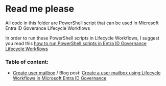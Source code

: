 # Read me please

All code in this folder are PowerShell script that can be used in Microsoft Entra ID Goverance Lifecycle Workflows 

In order to run these PowerShell scripts in Lifecycle Workflows, I suggest you read this [how to run PowerShell scripts in Entra ID Governance Lifecycle Workflows](https://www.christianfrohn.dk/2024/06/06/how-to-run-powershell-scripts-in-entra-id-governance-lifecycle-workflows/)

### Table of content:

-  [Create user mailbox](https://github.com/ChrFrohn/Entra-ID/blob/537e6f1cd6fa6bfabf57222b03586f930b9ef3a4/Governance/LifecycleWorkflows/CreateUserMailbox.ps1/) / Blog post: [Create a user mailbox using Lifecycle Workflows in Microsoft Entra ID Governance](https://www.christianfrohn.dk/2024/06/14/create-a-user-mailbox-using-lifecycle-workflows-in-microsoft-entra-id-governance/)
